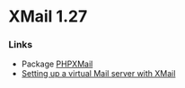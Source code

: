 # XMail 1.27

### Links

-   Package [PHPXMail](../phpxmail/README.md)
-   [Setting up a virtual Mail server with
    XMail](http://smartpost.sourceforge.net/virtual_mail_server_with_xmail.htm)

